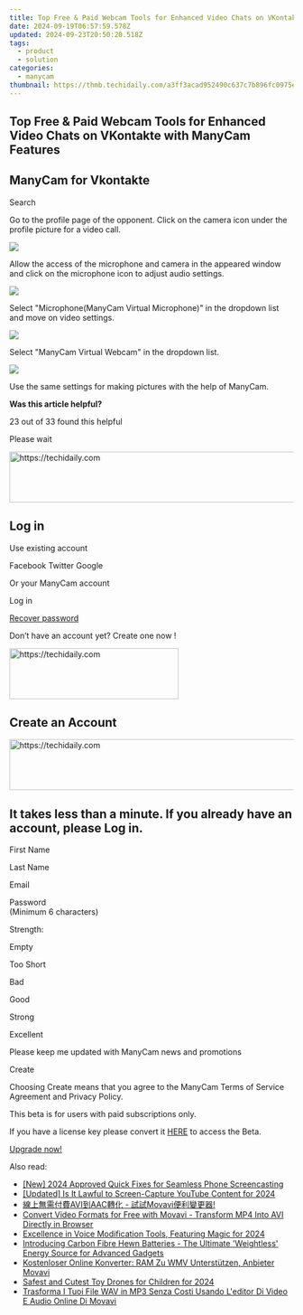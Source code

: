 ```yaml
---
title: Top Free & Paid Webcam Tools for Enhanced Video Chats on VKontakte with ManyCam Features
date: 2024-09-19T06:57:59.578Z
updated: 2024-09-23T20:50:20.518Z
tags:
  - product
  - solution
categories:
  - manycam
thumbnail: https://thmb.techidaily.com/a3ff3acad952490c637c7b896fc0975ebe957935337cd7ad7a4e6125800ac957.jpg
---
```


## Top Free & Paid Webcam Tools for Enhanced Video Chats on VKontakte with ManyCam Features

## ManyCam for Vkontakte

Search 

 Go to the profile page of the opponent. Click on the camera icon under the profile picture for a video call.

![](https://manycam.com/build/images/help/settings/vk1.png?v=4528f27430)   
  

  
 Allow the access of the microphone and camera in the appeared window and click on the microphone icon to adjust audio settings.

![](https://manycam.com/build/images/help/settings/vk2.png?v=cef8b20073)   
  

  
 Select "Microphone(ManyCam Virtual Microphone)" in the dropdown list and move on video settings.

![](https://manycam.com/build/images/help/settings/vk3.png?v=6206e03843)   
  

  
 Select "ManyCam Virtual Webcam" in the dropdown list.

![](https://manycam.com/build/images/help/settings/vk4.png?v=2133dd20e5)   
  
  
 Use the same settings for making pictures with the help of ManyCam.

**Was this article helpful?** 

23 out of 33 found this helpful 

  
Please wait 

<!-- affiliate ads begin -->
<a href="https://appsumo.8odi.net/c/5597632/2111968/7443" target="_top" id="2111968">
  <img src="//a.impactradius-go.com/display-ad/7443-2111968" border="0" alt="https://techidaily.com" width="728" height="90"/>
</a>
<img height="0" width="0" src="https://appsumo.8odi.net/i/5597632/2111968/7443" style="position:absolute;visibility:hidden;" border="0" />
<!-- affiliate ads end -->

## Log in

Use existing account

Facebook Twitter Google 

Or your ManyCam account

Log in 

[Recover password](https://tools.techidaily.com/manycam/products/) 

 Don’t have an account yet? Create one now ! 

<!-- affiliate ads begin -->
<a href="https://laganoo.pxf.io/c/5597632/1484940/16446" target="_top" id="1484940">
  <img src="//a.impactradius-go.com/display-ad/16446-1484940" border="0" alt="https://techidaily.com" width="300" height="90"/>
</a>
<img height="0" width="0" src="https://laganoo.pxf.io/i/5597632/1484940/16446" style="position:absolute;visibility:hidden;" border="0" />
<!-- affiliate ads end -->

## Create an Account

<!-- affiliate ads begin -->
<a href="https://aligracehair.sjv.io/c/5597632/1902309/19272" target="_top" id="1902309">
  <img src="//a.impactradius-go.com/display-ad/19272-1902309" border="0" alt="https://techidaily.com" width="728" height="90"/>
</a>
<img height="0" width="0" src="https://aligracehair.sjv.io/i/5597632/1902309/19272" style="position:absolute;visibility:hidden;" border="0" />
<!-- affiliate ads end -->

## It takes less than a minute. If you already have an account, please Log in.

First Name 

Last Name 

Email 

Password  
(Minimum 6 characters) 

Strength: 

Empty

Too Short

Bad

Good

Strong

Excellent

Please keep me updated with ManyCam news and promotions 

Create 

Choosing Create means that you agree to the ManyCam Terms of Service Agreement and Privacy Policy.

This beta is for users with paid subscriptions only.

If you have a license key please convert it [HERE](https://tools.techidaily.com/manycam/products/) to access the Beta.

[Upgrade now!](https://tools.techidaily.com/manycam/products/)

<ins class="adsbygoogle"
     style="display:block"
     data-ad-format="autorelaxed"
     data-ad-client="ca-pub-7571918770474297"
     data-ad-slot="1223367746"></ins>

<ins class="adsbygoogle"
     style="display:block"
     data-ad-client="ca-pub-7571918770474297"
     data-ad-slot="8358498916"
     data-ad-format="auto"
     data-full-width-responsive="true"></ins>

<span class="atpl-alsoreadstyle">Also read:</span>
<div><ul>
<li><a href="https://digital-screen-recording.techidaily.com/new-2024-approved-quick-fixes-for-seamless-phone-screencasting/"><u>[New] 2024 Approved Quick Fixes for Seamless Phone Screencasting</u></a></li>
<li><a href="https://youtube-tips.techidaily.com/ed-is-it-lawful-to-screen-capture-youtube-content-for-2024/"><u>[Updated] Is It Lawful to Screen-Capture YouTube Content for 2024</u></a></li>
<li><a href="https://some-guidance.techidaily.com/1726227721903-aviaac-movavi/"><u>線上無需付費AVI到AAC轉化 - 試試Movavi便利變更器!</u></a></li>
<li><a href="https://some-guidance.techidaily.com/convert-video-formats-for-free-with-movavi-transform-mp4-into-avi-directly-in-browser/"><u>Convert Video Formats for Free with Movavi - Transform MP4 Into AVI Directly in Browser</u></a></li>
<li><a href="https://fox-cloud.techidaily.com/excellence-in-voice-modification-tools-featuring-magic-for-2024/"><u>Excellence in Voice Modification Tools, Featuring Magic for 2024</u></a></li>
<li><a href="https://hardware-reviews.techidaily.com/introducing-carbon-fibre-hewn-batteries-the-ultimate-weightless-energy-source-for-advanced-gadgets/"><u>Introducing Carbon Fibre Hewn Batteries - The Ultimate 'Weightless' Energy Source for Advanced Gadgets</u></a></li>
<li><a href="https://some-guidance.techidaily.com/kostenloser-online-konverter-ram-zu-wmv-unterstutzen-anbieter-movavi/"><u>Kostenloser Online Konverter: RAM Zu WMV Unterstützen, Anbieter Movavi</u></a></li>
<li><a href="https://extra-approaches.techidaily.com/safest-and-cutest-toy-drones-for-children-for-2024/"><u>Safest and Cutest Toy Drones for Children for 2024</u></a></li>
<li><a href="https://some-guidance.techidaily.com/trasforma-i-tuoi-file-wav-in-mp3-senza-costi-usando-leditor-di-video-e-audio-online-di-movavi/"><u>Trasforma I Tuoi File WAV in MP3 Senza Costi Usando L'editor Di Video E Audio Online Di Movavi</u></a></li>
</ul></div>

